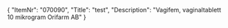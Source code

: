 {
  "ItemNr": "070090",
  "Title": "test",
  "Description": "Vagifem, vaginaltablett 10 mikrogram Orifarm AB"
}